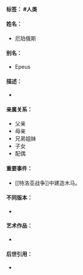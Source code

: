 #### 标签： #人类
#### 姓名：
- 厄珀俄斯
#### 别名：
- Epeus
#### 描述：
- 
#### 亲属关系：
- 父亲
- 母亲
- 兄弟姐妹
- 子女
- 配偶
#### 重要事件：
- [[特洛亚战争]]中建造木马。
#### 不同版本：
- 
#### 艺术作品：
- 
#### 后世引用：
- 